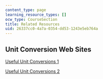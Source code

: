 ```yaml
---
content_type: page
learning_resource_types: []
ocw_type: CourseSection
title: Related Resources
uid: 26337cc0-4a7a-0354-dd53-1243e5eb764a
---
```


Unit Conversion Web Sites
-------------------------

[Useful Unit Conversions 1](http://www.unitconversion.org/unit-conversion-software.html)

[Useful Unit Conversions 2](http://www.onlineconversion.com/)